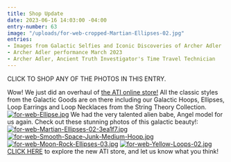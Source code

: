 ```yaml
---
title: Shop Update
date: 2023-06-16 14:03:00 -04:00
entry-number: 63
image: "/uploads/for-web-cropped-Martian-Ellipses-02.jpg"
entries:
- Images from Galactic Selfies and Iconic Discoveries of Archer Adler
- Archer Adler performance March 2023
- Archer Adler, Ancient Truth Investigator's Time Travel Technician
---
```


CLICK TO SHOP ANY OF THE PHOTOS IN THIS ENTRY.
 
Wow! We just did an overhaul of [the ATI online store!](https://the-ancient-truth-investigators-shop.myshopify.com/) All the classic styles from the Galactic Goods are on there including our Galactic Hoops, Ellipses, Loop Earrings and Loop Necklaces from the String Theory Collection. 
[![for-web-Ellipse.jpg](/uploads/for-web-Ellipse.jpg)](https://the-ancient-truth-investigators-shop.myshopify.com/search?q=Ellipses&options%5Bprefix%5D=last)
We had the very talented alien babe, Angel model for us again. 
Check out these stunning photos of this galactic beauty!:
[![for-web-Martian-Ellipses-02-3ea1f7.jpg](/uploads/for-web-Martian-Ellipses-02-3ea1f7.jpg)](https://the-ancient-truth-investigators-shop.myshopify.com/products/martian-ellipses?_pos=1&_psq=martian&_ss=e&_v=1.0)
[![for-web-Smooth-Space-Junk-Medium-Hoop.jpg](/uploads/for-web-Smooth-Space-Junk-Medium-Hoop.jpg)](https://the-ancient-truth-investigators-shop.myshopify.com/products/space-junk-medium-hoops?_pos=1&_psq=space+junk+medium&_ss=e&_v=1.0)
[![for-web-Moon-Rock-Ellipses-03.jpg](/uploads/for-web-Moon-Rock-Ellipses-03.jpg)](https://the-ancient-truth-investigators-shop.myshopify.com/products/moon-rock-ellipses?_pos=1&_psq=moon+rock+elli&_ss=e&_v=1.0)
[![for-web-Yellow-Loops-02.jpg](/uploads/for-web-Yellow-Loops-02.jpg)](https://the-ancient-truth-investigators-shop.myshopify.com/products/yellow-loop-earrings?_pos=1&_psq=yellow+loop&_ss=e&_v=1.0)
[CLICK HERE](https://the-ancient-truth-investigators-shop.myshopify.com/) to explore the new ATI store, and let us know what you think!
